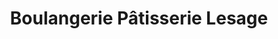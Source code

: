 ---
title: "Boulangerie Pâtisserie Lesage"
url: /saint-germain-le-vasson/boulangerie-patisserie-lesage/
shop: Bäckerei
---